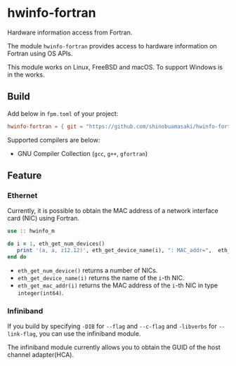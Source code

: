 # hwinfo-fortran
Hardware information access from Fortran.

The module `hwinfo-fortran` provides access to hardware information on Fortran using OS APIs.

This module works on Linux, FreeBSD and macOS.
To support Windows is in the works.

## Build

Add below in `fpm.toml` of your project:

```toml
hwinfo-fortran = { git = "https://github.com/shinobuamasaki/hwinfo-fortran"}
```

Supported compilers are below:

- GNU Compiler Collection (`gcc`, `g++`, `gfortran`)

## Feature

### Ethernet

Currently, it is possible to obtain the MAC address of a network interface card (NIC) using Fortran. 

```fortran
use :: hwinfo_m

do i = 1, eth_get_num_devices()
   print '(a, a, z12.12)', eth_get_device_name(i), ": MAC_addr=",  eth_get_mac_addr(i)
end do
```

- `eth_get_num_device()` returns a number of NICs.
- `eth_get_device_name(i)` returns the name of the `i`-th NIC.
- `eth_get_mac_addr(i)` returns the MAC address of the `i`-th NIC in type `integer(int64)`.

### Infiniband

If you build by specifying `-DIB` for `--flag` and `--c-flag` and `-libverbs` for `--link-flag`,
you can use the infiniband module.

The infiniband module currently allows you to obtain the GUID of the host channel adapter(HCA).